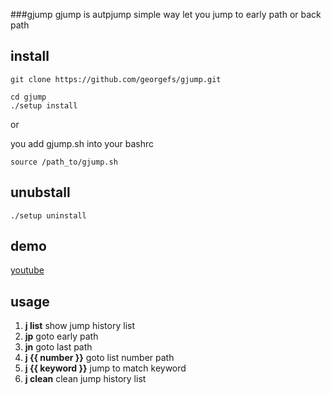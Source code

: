 ###gjump
gjump is autpjump simple way let you jump to early path or back path


install
---
```
git clone https://github.com/georgefs/gjump.git

cd gjump
./setup install

```
or

you add gjump.sh into your bashrc
```
source /path_to/gjump.sh
```


unubstall
---
```
./setup uninstall
```

demo
---
[youtube](http://www.youtube.com/watch?v=RRlgwGxWY2U)


usage
---
1. **j list** show jump history list
2. **jp**  goto early path
3. **jn**  goto last path
4. **j {{ number }}**  goto list number path
5. **j {{ keyword }}** jump to match keyword 
6. **j clean**  clean jump history list
